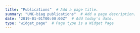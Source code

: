 ```yaml
---
title: "Publications"  # Add a page title.
summary: "UNC-biag publications"  # Add a page description.
date: "2019-01-01T00:00:00Z"  # Add today's date.
type: "widget_page"  # Page type is a Widget Page
---
```

